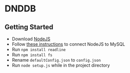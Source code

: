 # DNDDB
## Getting Started
* Download [NodeJS](https://nodejs.org/en/)
* Follow [these instructions](https://www.w3schools.com/nodejs/nodejs_mysql.asp) to connect NodeJS to MySQL
* Run `npm install readline`
* Run `npm install fs`
* Rename `defaultConfig.json` to `config.json`
* Run `node setup.js` while in the project directory
